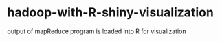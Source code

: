 # hadoop-with-R-shiny-visualization
output of mapReduce program is loaded into R for visualization 
